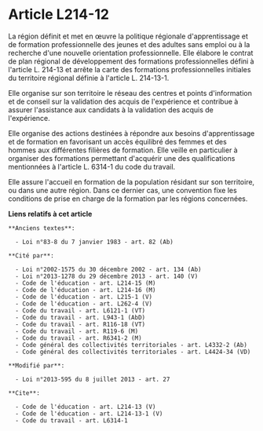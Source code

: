 # Article L214-12

La région définit et met en œuvre la politique régionale d'apprentissage et de formation professionnelle des jeunes et des
adultes sans emploi ou à la recherche d'une nouvelle orientation professionnelle. Elle élabore le contrat de plan régional de
développement des formations professionnelles défini à l'article L. 214-13 et arrête la carte des formations professionnelles
initiales du territoire régional définie à l'article L. 214-13-1. 

Elle organise sur son territoire le réseau des centres et points d'information et de conseil sur la validation des acquis de
l'expérience et contribue à assurer l'assistance aux candidats à la validation des acquis de l'expérience. 

Elle organise des actions destinées à répondre aux besoins d'apprentissage et de formation en favorisant un accès équilibré
des femmes et des hommes aux différentes filières de formation. Elle veille en particulier à organiser des formations
permettant d'acquérir une des qualifications mentionnées à l'article L. 6314-1 du code du travail. 

Elle assure l'accueil en formation de la population résidant sur son territoire, ou dans une autre région. Dans ce dernier
cas, une convention fixe les conditions de prise en charge de la formation par les régions concernées.

**Liens relatifs à cet article**

	**Anciens textes**:

	  - Loi n°83-8 du 7 janvier 1983 - art. 82 (Ab)

	**Cité par**:

	  - Loi n°2002-1575 du 30 décembre 2002 - art. 134 (Ab)
	  - Loi n°2013-1278 du 29 décembre 2013 - art. 140 (V)
	  - Code de l'éducation - art. L214-15 (M)
	  - Code de l'éducation - art. L214-16 (M)
	  - Code de l'éducation - art. L215-1 (V)
	  - Code de l'éducation - art. L262-4 (V)
	  - Code du travail - art. L6121-1 (VT)
	  - Code du travail - art. L943-1 (AbD)
	  - Code du travail - art. R116-18 (VT)
	  - Code du travail - art. R119-6 (M)
	  - Code du travail - art. R6341-2 (M)
	  - Code général des collectivités territoriales - art. L4332-2 (Ab)
	  - Code général des collectivités territoriales - art. L4424-34 (VD)

	**Modifié par**:

	  - Loi n°2013-595 du 8 juillet 2013 - art. 27

	**Cite**:

	  - Code de l'éducation - art. L214-13 (V)
	  - Code de l'éducation - art. L214-13-1 (V)
	  - Code du travail - art. L6314-1
